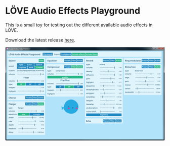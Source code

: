 # LÖVE Audio Effects Playground

This is a small toy for testing out the different available audio effects in LÖVE.

Download the latest release [here](https://github.com/ReFreezed/LoveAudioEffectsPlayground/releases/latest).

![](misc/screenshot.png)
